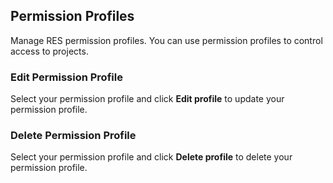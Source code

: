 ## Permission Profiles

Manage RES permission profiles. You can use permission profiles to control access to projects.

### Edit Permission Profile

Select your permission profile and click **Edit profile** to update your permission profile.

### Delete Permission Profile

Select your permission profile and click **Delete profile** to delete your permission profile.